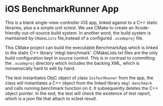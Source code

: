 # iOS BenchmarkRunner App

This is a blank single-view-controller iOS app, linked against to a C++ static libraries, plus a a simple unit xctest. We use CMake to create an Xcode-friendly out-of-source build system. In another word, the build system is maintained by `CMakeLists` file,instead of a configured `.xcodeproj` file.

This CMake project can build the executable BenchmarkApp which is linked to the static C++ library 'mbgl-benchmark'. CMakeLists.txt files are the only build configuration kept in source control. This is in contrast to committing the `.xcodeproj` directory which includes the backing XML, which is nonsensically hard to edit by hand.

The test instantiates ObjC object of class `IosTestRunner` from the app, the class will instantiates a C++ object from the linked library `mbgl-benchmark` and calls running benchmark function on it. It subsequently deletes the C++ object pointer. In the end, the test will check the existence of test report, which is a json file that attach to xctest result.
